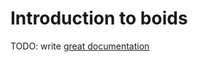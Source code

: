 # Introduction to boids

TODO: write [great documentation](http://jacobian.org/writing/what-to-write/)
